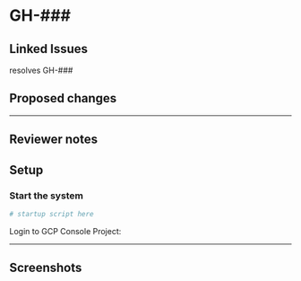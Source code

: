 # GH-###

<!--
    If applicable, insert the Github issue or pull request number in the markdown header above.
    The hyperlink will be filled in by GitHub magic ([Autolinked references and URLs](https://docs.github.com/en/get-started/writing-on-github/working-with-advanced-formatting/autolinked-references-and-urls))
--->

## Linked Issues

<!--
    If applicable, insert the Github issue or pull request number in the markdown below.
    The hyperlink will be filled in by GitHub magic ([Linking a pull request to an issue using a keyword.](https://docs.github.com/en/issues/tracking-your-work-with-issues/linking-a-pull-request-to-an-issue))

    The issue will be resolved by the merging of this Pull Request
--->

resolves GH-###

## Proposed changes

<!-- description and/or list of proposed changes -->

---

<!--
    Please add/remove/edit any of the template below to fit the needs
    of this specific PR
--->

## Reviewer notes

<!--
    Is there anything you would like reviewers to give additional scrutiny?
--->

## Setup

<!--
    Add any steps or code to run in this section to help others run your code:

    ```sh
    echo "Code goes here"
    ```
--->

### Start the system

<!--
    How can a tester start this system, log in, and test the deliverables?
--->

```sh
# startup script here
```

<!--
    Link the GCP Project
--->
Login to GCP Console Project: 

---

## Screenshots

<!-- If this PR makes visible interface changes, an image of the finished interface can help reviewers
and casual observers understand the context of the changes.
A before image is optional and can be included at the submitter's discretion.

Consider using an animated image to show an entire workflow.
You may want to use GIPHY CAPTURE for this! 📸

_Please frame images to show useful context but also highlight the affected regions._
--->